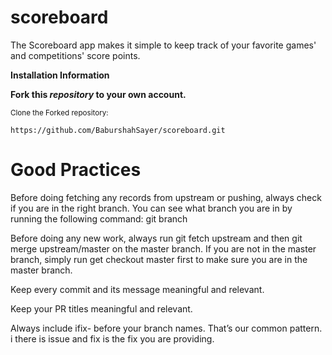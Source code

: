 # scoreboard
The Scoreboard app makes it simple to keep track of your favorite games' and competitions' score points.

**Installation Information**

**Fork this _repository_ to your own account.**

<sub>Clone the Forked repository:</sub>

```
https://github.com/BaburshahSayer/scoreboard.git
```

# Good Practices

Before doing fetching any records from upstream or pushing, always check if you are in the right branch. You can see what branch you are in by running the following command: git branch

Before doing any new work, always run git fetch upstream and then git merge upstream/master on the master branch. If you are not in the master branch, simply run get checkout master first to make sure you are in the master branch.

Keep every commit and its message meaningful and relevant.

Keep your PR titles meaningful and relevant.

Always include ifix- before your branch names. That’s our common pattern. i there is issue and fix is the fix you are providing.
